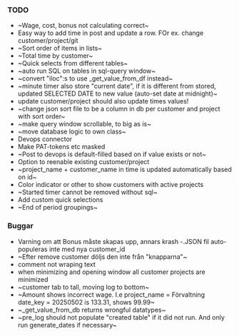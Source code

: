 ### TODO

- ~Wage, cost, bonus not calculating correct~
- Easy way to add time in post and update a row. FOr ex. change customer/project/git
- ~Sort order of items in lists~
- ~Total time by customer~
- ~Quick selects from different tables~
- ~auto run SQL on tables in sql-query window~
- ~convert "iloc":s to use _get_value_from_df instead~
- ~minute timer also store "current date", if it is different from stored, updated SELECTED DATE to new value (auto-set date at midnight)~
- update customer/project should also update times values!
- ~change json sort file to be a column in db per customer and project with sort order~
- ~make query window scrollable, to big as is~
- ~move database logic to own class~
- Devops connector
- Make PAT-tokens etc masked
- ~Post to devops is default-filled based on if value exists or not~
- Option to reenable existing customer/project
- ~project_name + customer_name in time is updated automatically based on id~
- Color indicator or other to show customers with active projects
- ~Started timer cannot be removed without sql~
- Add custom quick selections
- ~End of period groupings~

### Buggar

- Varning om att Bonus måste skapas upp, annars krash
-.JSON fil auto-populeras inte med nya customer_id
- ~Efter remove customer döljs den inte från "knapparna"~
- comment not wraping text
- when minimizing and opening window all customer projects are minimized
- ~customer tab to tall, moving log to bottom~
- ~Amount shows incorrect wage. I.e project_name = Förvaltning date_key = 20250502 is 133.31, shows 99.99~
- ~_get_value_from_db returns wrongful datatypes~
- ~pre_log should not populate "created table" if it did not run. And only run generate_dates if necessary~